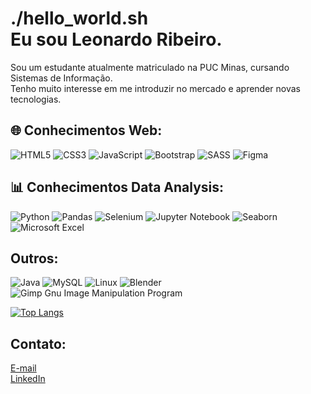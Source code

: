 # ./hello_world.sh</br>Eu sou Leonardo Ribeiro.
Sou um estudante atualmente matriculado na PUC Minas, cursando Sistemas de Informação.</br>
Tenho muito interesse em me introduzir no mercado e aprender novas tecnologias.

## :globe_with_meridians: Conhecimentos Web:
![HTML5](https://img.shields.io/badge/html5-%23E34F26.svg?style=for-the-badge&logo=html5&logoColor=white)
![CSS3](https://img.shields.io/badge/css3-%231572B6.svg?style=for-the-badge&logo=css3&logoColor=white)
![JavaScript](https://img.shields.io/badge/javascript-%23323330.svg?style=for-the-badge&logo=javascript&logoColor=%23F7DF1E)
![Bootstrap](https://img.shields.io/badge/bootstrap-%238511FA.svg?style=for-the-badge&logo=bootstrap&logoColor=white)
![SASS](https://img.shields.io/badge/SASS-hotpink.svg?style=for-the-badge&logo=SASS&logoColor=white)
![Figma](https://img.shields.io/badge/figma-%23F24E1E.svg?style=for-the-badge&logo=figma&logoColor=white)

## :bar_chart: Conhecimentos Data Analysis:
![Python](https://img.shields.io/badge/python-3670A0?style=for-the-badge&logo=python&logoColor=ffdd54)
![Pandas](https://img.shields.io/badge/pandas-%23150458.svg?style=for-the-badge&logo=pandas&logoColor=white)
![Selenium](https://img.shields.io/badge/-selenium-%43B02A?style=for-the-badge&logo=selenium&logoColor=white)
![Jupyter Notebook](https://img.shields.io/badge/jupyter-%23FA0F00.svg?style=for-the-badge&logo=jupyter&logoColor=white)
![Seaborn](https://img.shields.io/badge/seaborn-%231572B6.svg?style=for-the-badge&logoColor=white)
![Microsoft Excel](https://img.shields.io/badge/Microsoft_Excel-217346?style=for-the-badge&logo=microsoft-excel&logoColor=white)

## Outros:
![Java](https://img.shields.io/badge/java-%23ED8B00.svg?style=for-the-badge&logo=openjdk&logoColor=white)
![MySQL](https://img.shields.io/badge/mysql-%2300f.svg?style=for-the-badge&logo=mysql&logoColor=white)
![Linux](https://img.shields.io/badge/Linux-FCC624?style=for-the-badge&logo=linux&logoColor=black)
![Blender](https://img.shields.io/badge/blender-%23F5792A.svg?style=for-the-badge&logo=blender&logoColor=white)
![Gimp Gnu Image Manipulation Program](https://img.shields.io/badge/Gimp-657D8B?style=for-the-badge&logo=gimp&logoColor=FFFFFF)

[![Top Langs](https://github-readme-stats.vercel.app/api/top-langs/?username=arquiribeiro&layout=donut&size_weight=0&count_weight=1)](https://github.com/anuraghazra/github-readme-stats)

## Contato:
[E-mail](mailto:leonardoriband@gmail.com)</br>
[LinkedIn](https://www.linkedin.com/in/leonardo-ribeiro-80ba40227/)

